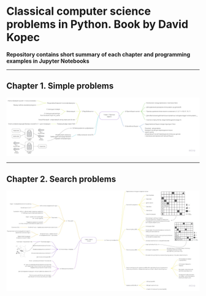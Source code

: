 # Classical computer science problems in Python. Book by David Kopec
__Repository contains short summary of each chapter and programming examples in Jupyter Notebooks__
___
## Chapter 1. Simple problems
![alt text](https://github.com/GeorgBell/Studying-ComputerScience/blob/main/Book_Classical_CS_problems_in_Python/Illustrations/Chapter_1.jpg)

___
## Chapter 2. Search problems
![alt text](https://github.com/GeorgBell/Studying-ComputerScience/blob/main/Book_Classical_CS_problems_in_Python/Illustrations/Chapter_2.jpg)